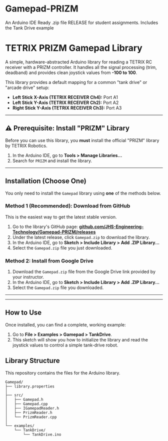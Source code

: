 # Gamepad-PRIZM
An Arduino IDE Ready .zip file RELEASE for student assignments. Includes the Tank Drive example

# TETRIX PRIZM Gamepad Library

A simple, hardware-abstracted Arduino library for reading a TETRIX RC receiver with a PRIZM controller. It handles all the signal processing (trim, deadband) and provides clean joystick values from **-100 to 100**.

This library provides a default mapping for a common "tank drive" or "arcade drive" setup:
* **Left  Stick X-Axis (TETRIX RECEIVER Ch4):** Port A1
* **Left  Stick Y-Axis (TETRIX RECEIVER Ch2):** Port A2
* **Right Stick Y-Axis (TETRIX RECEIVER Ch3):** Port A3

---

## ⚠️ Prerequisite: Install "PRIZM" Library

Before you can use this library, you **must** install the official "PRIZM" library by TETRIX Robotics.

1.  In the Arduino IDE, go to **Tools > Manage Libraries...**
2.  Search for `PRIZM` and install the library.



---

## Installation (Choose One)

You only need to install the `Gamepad` library using **one** of the methods below.

### Method 1 (Recommended): Download from GitHub

This is the easiest way to get the latest stable version.

1.  Go to the library's GitHub page: [**github.com/JHS-Engineering-Technology/Gamepad-PRIZM/releases**](https://github.com/JHS-Engineering-Technology/Gamepad-PRIZM/releases)
2.  Under the latest release, click `Gamepad.zip` to download the library.
3.  In the Arduino IDE, go to **Sketch > Include Library > Add .ZIP Library...**
4.  Select the `Gamepad.zip` file you just downloaded.

### Method 2: Install from Google Drive

1.  Download the `Gamepad.zip` file from the Google Drive link provided by your instructor.
2.  In the Arduino IDE, go to **Sketch > Include Library > Add .ZIP Library...**
3.  Select the `Gamepad.zip` file you downloaded.

---

---

## How to Use

Once installed, you can find a complete, working example:

1.  Go to **File > Examples > Gamepad > TankDrive**.
2.  This sketch will show you how to initialize the library and read the joystick values to control a simple tank-drive robot.

## Library Structure

This repository contains the files for the Arduino library.
```
Gamepad/
├── library.properties
│
├── src/
│   ├── Gamepad.h
│   ├── Gamepad.cpp
│   ├── IGamepadReader.h
│   ├── PrizmReader.h
│   └── PrizmReader.cpp
│
└── examples/
    └── TankDrive/
        └── TankDrive.ino
```
